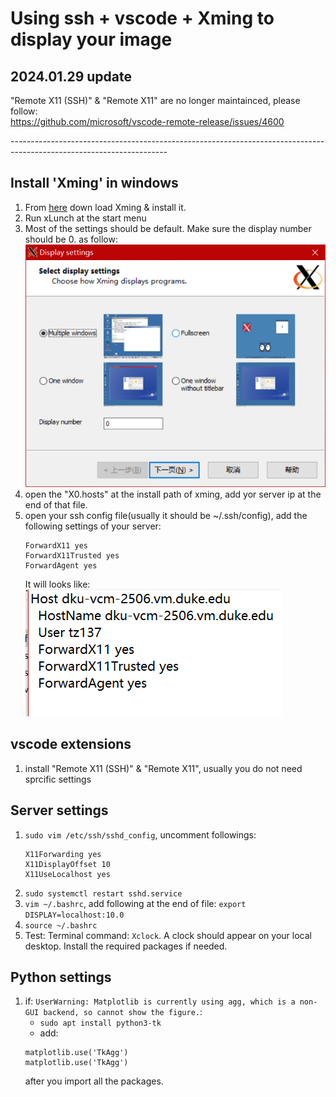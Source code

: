 # Using ssh + vscode + Xming to display your image
## 2024.01.29 update  
"Remote X11 (SSH)" & "Remote X11" are no longer maintainced, please follow:  
https://github.com/microsoft/vscode-remote-release/issues/4600

\---------------------------------------------------------------------------------------------------------------------
## Install 'Xming' in windows
1. From [here](https://sourceforge.net/projects/xming/) down load Xming & install it.
2. Run xLunch at the start menu
3. Most of the settings should be default. Make sure the display number should be 0. as follow:  
    ![](./display_img/../diaplay_img/xlaunch.png)  
4. open the "X0.hosts" at the install path of xming, add yor server ip at the end of that file.
5. open your ssh config file(usually it should be ~/.ssh/config), add the following settings of your server:
    ```
    ForwardX11 yes
    ForwardX11Trusted yes
    ForwardAgent yes
    ```
    It will looks like:  
    ![](./diaplay_img/ssh.png)

## vscode extensions
1. install "Remote X11 (SSH)" & "Remote X11", usually you do not need sprcific settings

## Server settings
1. `sudo vim /etc/ssh/sshd_config`, uncomment followings:
   ```
   X11Forwarding yes
   X11DisplayOffset 10
   X11UseLocalhost yes
   ```
2. `sudo systemctl restart sshd.service`
3. `vim ~/.bashrc`, add following at the end of file: `export DISPLAY=localhost:10.0`
4. `source ~/.bashrc`
5. Test: Terminal command: `Xclock`. A clock should appear on your local desktop. Install the required packages if needed.  

## Python settings
1. if: `UserWarning: Matplotlib is currently using agg, which is a non-GUI backend, so cannot show the figure.`:
   - `sudo apt install python3-tk`
   - add:
    ```
    matplotlib.use('TkAgg')
    matplotlib.use('TkAgg')
    ```
    after you import all the packages.